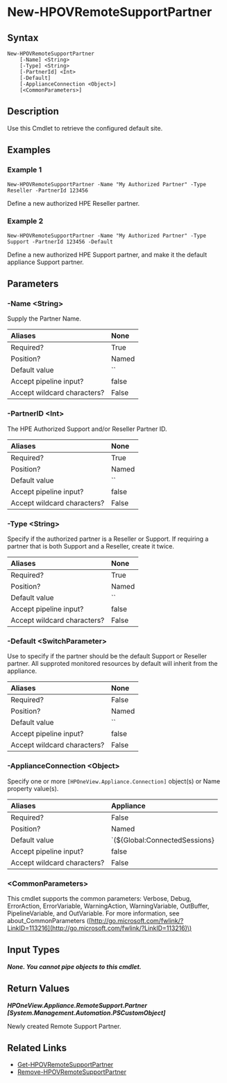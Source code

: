 ﻿---
description: Retrieve Remote Support Default Site.
---

# New-HPOVRemoteSupportPartner

## Syntax

```text
New-HPOVRemoteSupportPartner
    [-Name] <String>
    [-Type] <String>
    [-PartnerId] <Int>
    [-Default]
    [-ApplianceConnection <Object>]
    [<CommonParameters>]
```

## Description

Use this Cmdlet to retrieve the configured default site. 

## Examples

###  Example 1 

```text
New-HPOVRemoteSupportPartner -Name "My Authorized Partner" -Type Reseller -PartnerId 123456

```

Define a new authorized HPE Reseller partner.

###  Example 2 

```text
New-HPOVRemoteSupportPartner -Name "My Authorized Partner" -Type Support -PartnerId 123456 -Default

```

Define a new authorized HPE Support partner, and make it the default appliance Support partner.

## Parameters

### -Name &lt;String&gt;

Supply the Partner Name.

| Aliases | None |
| :--- | :--- |
| Required? | True |
| Position? | Named |
| Default value | `` |
| Accept pipeline input? | false |
| Accept wildcard characters? | False |

### -PartnerID &lt;Int&gt;

The HPE Authorized Support and/or Reseller Partner ID.

| Aliases | None |
| :--- | :--- |
| Required? | True |
| Position? | Named |
| Default value | `` |
| Accept pipeline input? | false |
| Accept wildcard characters? | False |

### -Type &lt;String&gt;

Specify if the authorized partner is a Reseller or Support.  If requiring a partner that is both Support and a Reseller, create it twice.

| Aliases | None |
| :--- | :--- |
| Required? | True |
| Position? | Named |
| Default value | `` |
| Accept pipeline input? | false |
| Accept wildcard characters? | False |

### -Default &lt;SwitchParameter&gt;

Use to specify if the partner should be the default Support or Reseller partner.  All supproted monitored resources by default will inherit from the appliance.

| Aliases | None |
| :--- | :--- |
| Required? | False |
| Position? | Named |
| Default value | `` |
| Accept pipeline input? | false |
| Accept wildcard characters? | False |

### -ApplianceConnection &lt;Object&gt;

Specify one or more `[HPOneView.Appliance.Connection]` object(s) or Name property value(s).

| Aliases | Appliance |
| :--- | :--- |
| Required? | False |
| Position? | Named |
| Default value | `(${Global:ConnectedSessions} | ? Default)` |
| Accept pipeline input? | false |
| Accept wildcard characters? | False |

### &lt;CommonParameters&gt;

This cmdlet supports the common parameters: Verbose, Debug, ErrorAction, ErrorVariable, WarningAction, WarningVariable, OutBuffer, PipelineVariable, and OutVariable. For more information, see about\_CommonParameters \([http://go.microsoft.com/fwlink/?LinkID=113216](http://go.microsoft.com/fwlink/?LinkID=113216)\)

## Input Types

_**None.  You cannot pipe objects to this cmdlet.**_

## Return Values

_**HPOneView.Appliance.RemoteSupport.Partner [System.Management.Automation.PSCustomObject]**_

Newly created Remote Support Partner.

## Related Links

* [Get-HPOVRemoteSupportPartner](get-hpovremotesupportpartner.md)
* [Remove-HPOVRemoteSupportPartner](remove-hpovremotesupportpartner.md)
